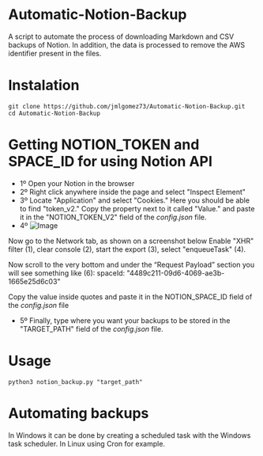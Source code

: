 # Automatic-Notion-Backup
A script to automate the process of downloading Markdown and CSV backups of Notion. In addition, the data is processed to remove the AWS identifier present in the files.

# Instalation
```
git clone https://github.com/jmlgomez73/Automatic-Notion-Backup.git
cd Automatic-Notion-Backup
```

# Getting NOTION_TOKEN and SPACE_ID for using Notion API

- 1º Open your Notion in the browser
- 2º Right click anywhere inside the page and select "Inspect Element"
- 3º Locate "Application" and select "Cookies." Here you should be able to find "token_v2." Copy the property next to it called "Value." and paste it in the "NOTION_TOKEN_V2" field of the *config.json* file.
- 4º 
![Image](https://user-images.githubusercontent.com/67438760/147504406-7ebbddd9-eca3-4edd-9bec-48f724387d37.png)


Now go to the Network tab, as shown on a screenshot below Enable "XHR" filter (1), clear console (2), start the export (3), select "enqueueTask" (4).
  
Now scroll to the very bottom and under the “Request Payload” section you will see something like (6):
spaceId: "4489c211-09d6-4069-ae3b-1665e25d6c03"

Copy the value inside quotes and paste it in the NOTION_SPACE_ID field of the *config.json* file

- 5º Finally, type where you want your backups to be stored in the "TARGET_PATH" field of the *config.json* file.

# Usage

```
python3 notion_backup.py "target_path"
```

# Automating backups

In Windows it can be done by creating a scheduled task with the Windows task scheduler.
In Linux using Cron for example.
